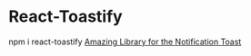 # React-Toastify

npm i react-toastify
<a href="https://www.npmjs.com/package/react-toastify" target="_blank">Amazing Library for the Notification Toast</a>
